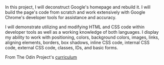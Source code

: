 In this project, I will deconstruct Google's homepage and rebuild it. I will build the page's code from scratch and work extensively with Google Chrome's developer tools for assistance and accuracy.

I will demonstrate utilizing and modifying HTML and CSS code within developer tools as well as a working knowledge of both languages. I display my ability to work with positioning, colors, background colors, images, links, aligning elements, borders, box shadows, inline CSS code, internal CSS code, external CSS code, classes, IDs, and basic forms.

From The Odin Project's [curriculum](http://www.theodinproject.com/web-development-101/html-css)